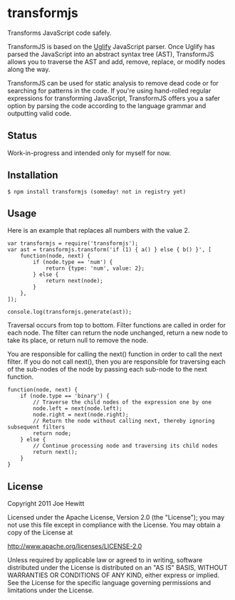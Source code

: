 transformjs
===========

Transforms JavaScript code safely.

TransformJS is based on the [Uglify](https://github.com/mishoo/UglifyJS) JavaScript parser.  Once Uglify has parsed the JavaScript into an abstract syntax tree (AST), TransformJS allows you to traverse the AST and add, remove, replace, or modify nodes along the way.

TransformJS can be used for static analysis to remove dead code or for searching for patterns in the code. If you're using hand-rolled regular expressions for transforming JavaScript, TransformJS offers you a safer option by parsing the code according to the language grammar and outputting valid code.

Status
------------

Work-in-progress and intended only for myself for now.

Installation
------------

    $ npm install transformjs (someday! not in registry yet)

Usage
------------

Here is an example that replaces all numbers with the value 2.

    var transformjs = require('transformjs');
    var ast = transformjs.transform('if (1) { a() } else { b() }', [
        function(node, next) {
            if (node.type == 'num') {
                return {type: 'num', value: 2};
            } else {
                return next(node);
            }
        },
    ]);

    console.log(transformjs.generate(ast));


Traversal occurs from top to bottom.  Filter functions are called in order for each node.
The filter can return the node unchanged, return a new node to take its place, or return null
to remove the node.

You are responsible for calling the next() function in order to call the next filter. If you
do not call next(), then you are responsible for traversing each of the sub-nodes of the node
by passing each sub-node to the next function. 

    function(node, next) {
        if (node.type == 'binary') {
            // Traverse the child nodes of the expression one by one
            node.left = next(node.left);
            node.right = next(node.right);
            // Return the node without calling next, thereby ignoring subsequent filters
            return node;
        } else {
            // Continue processing node and traversing its child nodes
            return next();
        }
    }

License 
-------

Copyright 2011 Joe Hewitt

Licensed under the Apache License, Version 2.0 (the "License");
you may not use this file except in compliance with the License.
You may obtain a copy of the License at
 
   http://www.apache.org/licenses/LICENSE-2.0

Unless required by applicable law or agreed to in writing, software
distributed under the License is distributed on an "AS IS" BASIS,
WITHOUT WARRANTIES OR CONDITIONS OF ANY KIND, either express or implied.
See the License for the specific language governing permissions and
limitations under the License.

